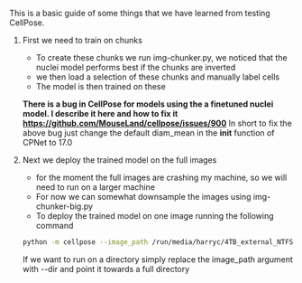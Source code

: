 This is a basic guide of some things that we have learned from testing CellPose.
1. First we need to train on chunks
    * To create these chunks we run img-chunker.py, we noticed that the nuclei model performs best if the chunks are inverted
    * we then load a selection of these chunks and manually label cells
    * The model is then trained on these
  
   **There is a bug in CellPose for models using the a finetuned nuclei model. I describe it here and how to fix it https://github.com/MouseLand/cellpose/issues/900**
      In short to fix the above bug just change the default diam_mean in the __init__ function of CPNet to 17.0
3. Next we deploy the trained model on the full images
   * for the moment the full images are crashing my machine, so we will need to run on a larger machine
   * For now we can somewhat downsample the images using img-chunker-big.py
   * To deploy the trained model on one image running the following command

    ```bash
    python -m cellpose --image_path /run/media/harryc/4TB_external_NTFS/linux-backup/Github/img-cropper/ext-d000009_PVMouse_81265_Samp1__s023_quadrants/chunk_15470_18564.tif --no_resample --pretrained_model nuclei --save_png  --verbose --save_tif --diameter 0
    ```
    If we want to run on a directory simply replace the image_path argument with --dir and point it towards a full directory
